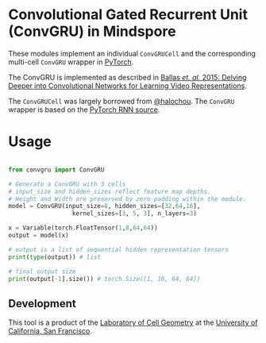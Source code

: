# Convolutional Gated Recurrent Unit (ConvGRU) in Mindspore

These modules implement an individual `ConvGRUCell` and the corresponding multi-cell `ConvGRU` wrapper in [PyTorch](https://pytorch.org).

The ConvGRU is implemented as described in [Ballas *et. al.* 2015: Delving Deeper into Convolutional Networks for Learning Video Representations](https://arxiv.org/abs/1511.06432).

The `ConvGRUCell` was largely borrowed from [@halochou](https://github.com/halochou). The `ConvGRU` wrapper is based on the [PyTorch RNN source](http://pytorch.org/docs/master/_modules/torch/nn/modules/rnn.html#RNN).

# Usage

```python

from convgru import ConvGRU

# Generate a ConvGRU with 3 cells
# input_size and hidden_sizes reflect feature map depths.
# Height and Width are preserved by zero padding within the module.
model = ConvGRU(input_size=8, hidden_sizes=[32,64,16],
                  kernel_sizes=[3, 5, 3], n_layers=3)

x = Variable(torch.FloatTensor(1,8,64,64))
output = model(x)

# output is a list of sequential hidden representation tensors
print(type(output)) # list

# final output size
print(output[-1].size()) # torch.Size([1, 16, 64, 64])
```

## Development

This tool is a product of the [Laboratory of Cell Geometry](https://cellgeometry.ucsf.edu/) at the [University of California, San Francisco](https://ucsf.edu).
